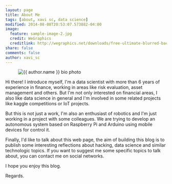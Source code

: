```yaml
---
layout: page
title: About Me
tags: [about, xavi sc, data science]
modified: 2014-08-08T20:53:07.573882-04:00
image:
  feature: sample-image-2.jpg
  credit: WeGraphics
  creditlink: http://wegraphics.net/downloads/free-ultimate-blurred-background-pack/
share: false  
comments: false
author: xavi_sc
---
```


<figure>
	<img src="{{ site.url }}/images/{{ author.avatar }}" class="about-bio-photo" alt="{{ author.name }} bio photo">
</figure>

Hi there! I introduce myself, I'm a data scientist with more than 6 years of experience in finance, working in areas like risk evaluation, asset management and others. But I'm not only interested on financial areas, I also like data science in general and I'm involved in some related projects like kaggle competitions or IoT projects.

But this is not just a work, I'm also an enthusiast of robotics and I'm just working in a project with some colleagues. We are trying to develop an autonomous system based on Raspberry Pi and Arduino using mobile devices for control it. 

Finally, I'd like to talk about this web page, the aim of building this blog is to publish some interesting reflections about hacking, data science and similar technologic topics. If you want to suggest me some specific topics to talk about, you can contact me on social networks.

I hope you enjoy this blog.

Regards.